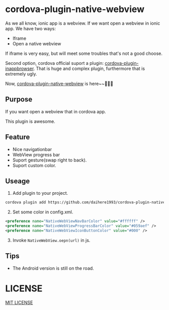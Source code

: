 # cordova-plugin-native-webview

As we all know, ionic app is a webview. If we want open a webview in ionic app. We have two ways:

* Iframe
* Open a native webview

If iframe is very easy, but will meet some troubles that's not a good choose.

Second option, cordova official suport a plugin: [cordova-plugin-inappbrowser](https://github.com/apache/cordova-plugin-inappbrowser). That is huge and complex plugin, furthermore that is extremely ugly.

Now, [cordova-plugin-native-webview](https://github.com/daihere1993/cordova-plugin-native-webview) is here~~🎉🎉🎉


## Purpose

If you want open a webview that in cordova app. 

This plugin is awesome.

## Feature

* Nice navigationbar
* WebView progress bar
* Suport gesture(swap right to back).
* Suport custom color. 

## Useage

1. Add plugin to your project.

```bash
cordova plugin add https://github.com/daihere1993/cordova-plugin-native-webview
```

2. Set some color in config.xml.

```xml
<preference name="NativeWebViewNavBarColor" value="#ffffff" />
<preference name="NativeWebViewProgressBarColor" value="#059aef" />
<preference name="NativeWebViewIconButtonColor" value="#000" />
```

3. Invoke ``NativeWebView.oepn(url)`` in js.


## Tips

* The Android version is still on the road.

# LICENSE

[MIT LICENSE](http://opensource.org/licenses/MIT)
